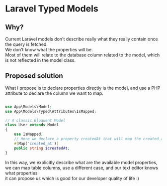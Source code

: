 # Laravel Typed Models    

## Why?

Current Laravel models don't describe really what they really contain once the query is fetched.    
We don't know what the properties will be.    
Most of them will relate to the database column related to the model, which is not reflected in the model class.    

## Proposed solution

What I propose is to declare properties directly is the model, and use a PHP attribute to declare the column we want to map.    

```php

use App\Models\Model;
use App\Models\Typed\Attributes\IsMapped;

// A classic Eloquent Model
class User extends Model
{
    use IsMapped;
    // Here we declare a property createdAt that will map the created_at column
    #[Map('created_at')]
    public string $createdAt;
}
```

In this way, we explicitly describe what are the available model properties,   
we can map table columns, use a different case, and our text editor knows what properties   
it can propose us which is good for our developer quality of life :)
